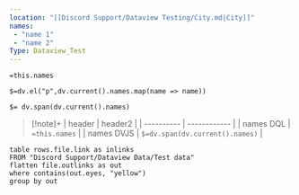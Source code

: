 ```yaml
---
location: "[[Discord Support/Dataview Testing/City.md|City]]"
names:
 - "name 1"
 - "name 2"
Type: Dataview_Test
---
```

`=this.names`

`$=dv.el("p",dv.current().names.map(name => name))`

`$= dv.span(dv.current().names)`


> [!note]+
 >| header     | header2      |
 >| ---------- | ------------ |
 >| names DQL  | `=this.names` |
 >| names DVJS | `$=dv.span(dv.current().names)`             |
 


```dataview
table rows.file.link as inlinks
FROM "Discord Support/Dataview Data/Test data"
flatten file.outlinks as out
where contains(out.eyes, "yellow")
group by out
```

